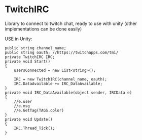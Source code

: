 # TwitchIRC
Library to connect to twitch chat, ready to use with unity (other implementations can be done easily)

USE in Unity:
```
public string channel_name;
public string oauth; //https://twitchapps.com/tmi/
private TwitchIRC IRC;
private void Start()
{
    usersConnected = new List<string>();

    IRC = new TwitchIRC(channel_name, oauth);
    IRC.DataAvailable += IRC_DataAvailable;
}
private void IRC_DataAvailable(object sender, IRCData e)
{
    //e.user
    //e.msg
    //e.GetTag(TAGS.color)
}
private void Update()
{
    IRC.Thread_Tick();
}
```

